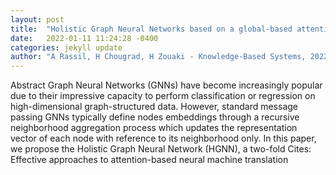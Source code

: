 ```yaml
---
layout: post
title:  "Holistic Graph Neural Networks based on a global-based attention mechanism"
date:   2022-01-11 11:24:28 -0400
categories: jekyll update
author: "A Rassil, H Chougrad, H Zouaki - Knowledge-Based Systems, 2022"
---
```

Abstract Graph Neural Networks (GNNs) have become increasingly popular due to their impressive capacity to perform classification or regression on high-dimensional graph-structured data. However, standard message passing GNNs typically define nodes embeddings through a recursive neighborhood aggregation process which updates the representation vector of each node with reference to its neighborhood only. In this paper, we propose the Holistic Graph Neural Network (HGNN), a two-fold Cites: Effective approaches to attention-based neural machine translation